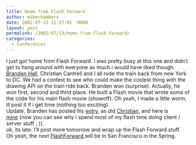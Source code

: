 ```yaml
---
title: Home from Flash Forward
author: mikechambers
date: 2002-07-13 12:57:01 -0800
layout: post
permalink: /2002/07/13/home-from-flash-forward/
categories:
  - Conferences
---
```



I just got home from Flash Forward. I was pretty busy at this one and didn&#8217;t get to hang around with everyone as much i would have liked though. [Branden Hall][1], Christian Cantrell and I all rode the train back from new York to DC. We had a contest to see who could make the coolest thing with the drawing API on the train ride back. Branden won (surprise). Actually, he won first, second and third place. He built a Flash movie that wrote some of the code for his main flash movie (showoff). Oh yeah, I made a little worm, ill post it if i get time (nothing too exciting).  
Update, Branden has posted his [entry][2], as did [Christian][3], and here is [mine][4]&nbsp;(now you can see why i spend most of my flash time doing client / server stuff ; )).  
ok, its late. I&#8217;ll post more tomorrow and wrap up the Flash Forward stuff.  
Oh yeah, the next [FlashForward ][5]will be in San Francisco in the Spring.

 [1]: http://www,waxpraxis.org
 [2]: http://www.waxpraxis.org/archives/000066.html
 [3]: http://cantrell.dyndns.org/~cantrell/tmp/contest/shell.html
 [4]: /mesh/files/worm.html
 [5]: http://www.flashforward2002.com